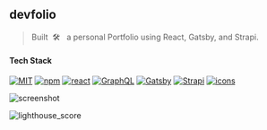 ## devfolio

> Built &nbsp;🛠 &nbsp; a personal Portfolio using React, Gatsby, and Strapi.

#### Tech Stack

[![MIT](https://img.shields.io/badge/License-MIT-628AFF?style=flat&logo=license)](https://github.com/engineeringwitharavind/devFolio/blob/master/LICENSE)
[![npm](https://img.shields.io/npm/v/npm.svg?style=flat-square)](https://www.npmjs.com/package/npm)
[![react](https://img.shields.io/badge/frontend-react-61daf9?style=flat&logo=React)](https://reactjs.org/)
[![GraphQL](https://img.shields.io/badge/using-GraphQL-ec3f77?style=flat&logo=graphql)](https://graphql.org/)
[![Gatsby](https://img.shields.io/badge/using-Gatsby-663399?style=flat&logo=gatsby)](https://www.gatsbyjs.com/)
[![Strapi](https://img.shields.io/badge/using-Strapi-8e74f7?style=flat&logo=strapi)](https://strapi.io/)
[![icons](https://img.shields.io/badge/icons-react--icons-ec5c8d?style=flat&logo=React)](https://react-icons.github.io/react-icons/)

![screenshot](https://aravind.netlify.app/twitter-img.png)

![lighthouse_score](https://github.com/engineeringwitharavind/devFolio/blob/master/Devfolio%20Performance.png)
